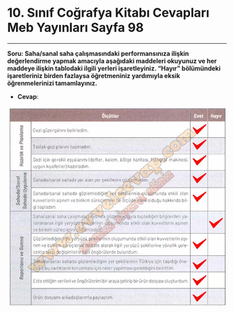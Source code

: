 # 10. Sınıf Coğrafya Kitabı Cevapları Meb Yayınları Sayfa 98

---

**Soru: Saha/sanal saha çalışmasındaki performansınıza ilişkin değerlendirme yapmak amacıyla aşağıdaki maddeleri okuyunuz ve her maddeye ilişkin tablodaki ilgili yerleri işaretleyiniz. “Hayır” bölümündeki işaretleriniz birden fazlaysa öğretmeniniz yardımıyla eksik öğrenmelerinizi tamamlayınız.**

-   **Cevap**:

![Image 1](./image_1.webp)
